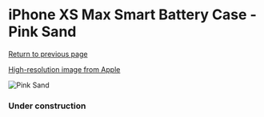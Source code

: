 # iPhone XS Max Smart Battery Case - Pink Sand

[Return to previous page](/iphone_x)

[High-resolution image from Apple](https://store.storeimages.cdn-apple.com/8756/as-images.apple.com/is/MVQQ2?wid=4500&hei=4500&fmt=png)

<div style="width: 384px"><img src="/everyphone/MVQQ2.png" alt="Pink Sand"></div>

### Under construction
